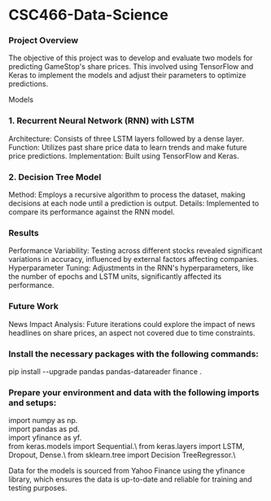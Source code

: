 # CSC466-Data-Science

### Project Overview

The objective of this project was to develop and evaluate two models for predicting GameStop's share prices. This involved using TensorFlow and Keras to implement the models and adjust their parameters to optimize predictions.

Models
### 1. Recurrent Neural Network (RNN) with LSTM
Architecture: Consists of three LSTM layers followed by a dense layer.
Function: Utilizes past share price data to learn trends and make future price predictions.
Implementation: Built using TensorFlow and Keras. 
### 2. Decision Tree Model
Method: Employs a recursive algorithm to process the dataset, making decisions at each node until a prediction is output.
Details: Implemented to compare its performance against the RNN model. 

### Results
Performance Variability: Testing across different stocks revealed significant variations in accuracy, influenced by external factors affecting companies.
Hyperparameter Tuning: Adjustments in the RNN's hyperparameters, like the number of epochs and LSTM units, significantly affected its performance. 

### Future Work
News Impact Analysis: Future iterations could explore the impact of news headlines on share prices, an aspect not covered due to time constraints.

### Install the necessary packages with the following commands:

pip install --upgrade pandas pandas-datareader finance .


### Prepare your environment and data with the following imports and setups:

import numpy as np.\
import pandas as pd.\
import yfinance as yf.\
from keras.models import Sequential.\ 
from keras.layers import LSTM, Dropout, Dense.\ 
from sklearn.tree import Decision TreeRegressor.\ 

Data for the models is sourced from Yahoo Finance using the yfinance library, which ensures the data is up-to-date and reliable for training and testing purposes. 

